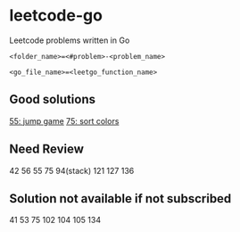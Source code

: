 # leetcode-go
Leetcode problems written in Go


`<folder_name>=<#problem>-<problem_name>`

`<go_file_name>=<leetgo_function_name>`

## Good solutions
[55: jump game](https://leetcode.com/articles/jump-game/)
[75: sort colors](https://leetcode.com/problems/sort-colors/discuss/26481/Python-O(n)-1-pass-in-place-solution-with-explanation)

## Need Review
42
56
55
75
94(stack)
121
127
136

## Solution not available if not subscribed
41
53
75
102
104
105
134
